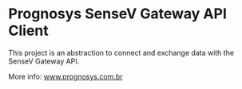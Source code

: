 # Prognosys SenseV Gateway API Client


This project is an abstraction to connect and exchange data with the SenseV Gateway API.

More info: www.prognosys.com.br